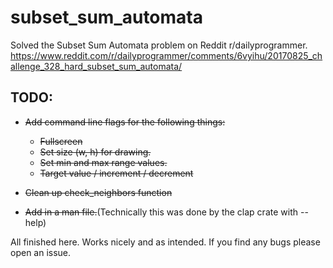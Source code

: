 # subset_sum_automata

Solved the Subset Sum Automata problem on Reddit r/dailyprogrammer. 
https://www.reddit.com/r/dailyprogrammer/comments/6vyihu/20170825_challenge_328_hard_subset_sum_automata/

## TODO:

- ~~Add command line flags for the following things:~~
  - ~~Fullscreen~~
  - ~~Set size (w, h) for drawing.~~
  - ~~Set min and max range values.~~
  - ~~Target value / increment / decrement~~

- ~~Clean up check\_neighbors function~~

- ~~Add in a man file.~~(Technically this was done by the clap crate with --help)


All finished here. Works nicely and as intended. If you find any bugs please open an issue.
